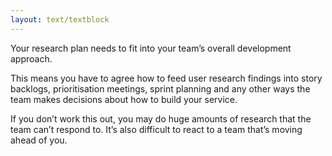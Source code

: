 ```yaml
---
layout: text/textblock
---
```


Your research plan needs to fit into your team’s overall development approach.

This means you have to agree how to feed user research findings into story backlogs, prioritisation meetings, sprint planning and any other ways the team makes decisions about how to build your service.

If you don’t work this out, you may do huge amounts of research that the team can’t respond to. It’s also difficult to react to a team that’s moving ahead of you.
